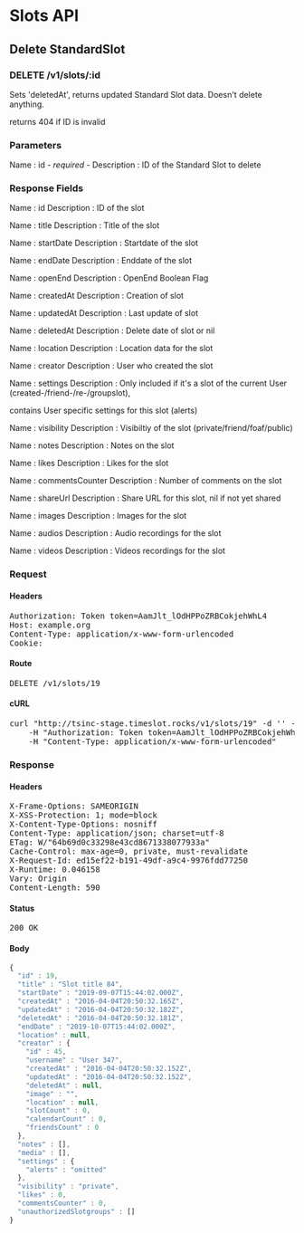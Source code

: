 # Slots API

## Delete StandardSlot

### DELETE /v1/slots/:id

Sets &#39;deletedAt&#39;, returns updated Standard Slot data. Doesn&#39;t delete anything.

returns 404 if ID is invalid

### Parameters

Name : id *- required -*
Description : ID of the Standard Slot to delete


### Response Fields

Name : id
Description : ID of the slot

Name : title
Description : Title of the slot

Name : startDate
Description : Startdate of the slot

Name : endDate
Description : Enddate of the slot

Name : openEnd
Description : OpenEnd Boolean Flag

Name : createdAt
Description : Creation of slot

Name : updatedAt
Description : Last update of slot

Name : deletedAt
Description : Delete date of slot or nil

Name : location
Description : Location data for the slot

Name : creator
Description : User who created the slot

Name : settings
Description : Only included if it&#39;s a slot of the current User (created-/friend-/re-/groupslot),

contains User specific settings for this slot (alerts)

Name : visibility
Description : Visibiltiy of the slot (private/friend/foaf/public)

Name : notes
Description : Notes on the slot

Name : likes
Description : Likes for the slot

Name : commentsCounter
Description : Number of comments on the slot

Name : shareUrl
Description : Share URL for this slot, nil if not yet shared

Name : images
Description : Images for the slot

Name : audios
Description : Audio recordings for the slot

Name : videos
Description : Videos recordings for the slot

### Request

#### Headers

<pre>Authorization: Token token=AamJlt_lOdHPPoZRBCokjehWhL4
Host: example.org
Content-Type: application/x-www-form-urlencoded
Cookie: </pre>

#### Route

<pre>DELETE /v1/slots/19</pre>

#### cURL

<pre class="request">curl &quot;http://tsinc-stage.timeslot.rocks/v1/slots/19&quot; -d &#39;&#39; -X DELETE \
	-H &quot;Authorization: Token token=AamJlt_lOdHPPoZRBCokjehWhL4&quot; \
	-H &quot;Content-Type: application/x-www-form-urlencoded&quot;</pre>

### Response

#### Headers

<pre>X-Frame-Options: SAMEORIGIN
X-XSS-Protection: 1; mode=block
X-Content-Type-Options: nosniff
Content-Type: application/json; charset=utf-8
ETag: W/&quot;64b69d0c33298e43cd8671338077933a&quot;
Cache-Control: max-age=0, private, must-revalidate
X-Request-Id: ed15ef22-b191-49df-a9c4-9976fdd77250
X-Runtime: 0.046158
Vary: Origin
Content-Length: 590</pre>

#### Status

<pre>200 OK</pre>

#### Body

```javascript
{
  "id" : 19,
  "title" : "Slot title 84",
  "startDate" : "2019-09-07T15:44:02.000Z",
  "createdAt" : "2016-04-04T20:50:32.165Z",
  "updatedAt" : "2016-04-04T20:50:32.182Z",
  "deletedAt" : "2016-04-04T20:50:32.181Z",
  "endDate" : "2019-10-07T15:44:02.000Z",
  "location" : null,
  "creator" : {
    "id" : 45,
    "username" : "User 347",
    "createdAt" : "2016-04-04T20:50:32.152Z",
    "updatedAt" : "2016-04-04T20:50:32.152Z",
    "deletedAt" : null,
    "image" : "",
    "location" : null,
    "slotCount" : 0,
    "calendarCount" : 0,
    "friendsCount" : 0
  },
  "notes" : [],
  "media" : [],
  "settings" : {
    "alerts" : "omitted"
  },
  "visibility" : "private",
  "likes" : 0,
  "commentsCounter" : 0,
  "unauthorizedSlotgroups" : []
}
```
